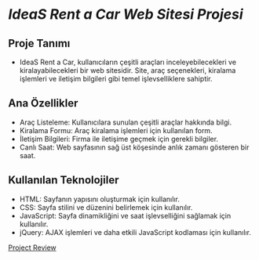 # _IdeaS Rent a Car Web Sitesi Projesi_

## Proje Tanımı
- IdeaS Rent a Car, kullanıcıların çeşitli araçları inceleyebilecekleri ve kiralayabilecekleri bir web sitesidir. Site, araç seçenekleri, kiralama işlemleri ve iletişim bilgileri gibi temel işlevselliklere sahiptir. 

## Ana Özellikler
- Araç Listeleme: Kullanıcılara sunulan çeşitli araçlar hakkında bilgi.
- Kiralama Formu: Araç kiralama işlemleri için kullanılan form.
- İletişim Bilgileri: Firma ile iletişime geçmek için gerekli bilgiler.
- Canlı Saat: Web sayfasının sağ üst köşesinde anlık zamanı gösteren bir saat.

## Kullanılan Teknolojiler
- HTML: Sayfanın yapısını oluşturmak için kullanılır.
- CSS: Sayfa stilini ve düzenini belirlemek için kullanılır.
- JavaScript: Sayfa dinamikliğini ve saat işlevselliğini sağlamak için kullanılır.
- jQuery: AJAX işlemleri ve daha etkili JavaScript kodlaması için kullanılır.

[Project Review](https://github.com/misikogl/rent-a-car-web/tree/main/project-review)

